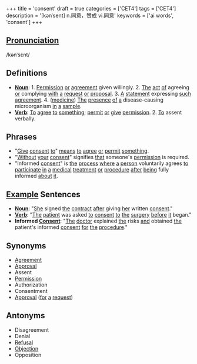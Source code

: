 +++
title = 'consent'
draft = true
categories = ['CET4']
tags = ['CET4']
description = '[kənˈsent] n.同意，赞成 vi.同意'
keywords = ['ai words', 'consent']
+++

## [Pronunciation](/post/pronunciation/)
/kənˈsɛnt/

## Definitions
- **[Noun](/post/noun/)**: 1. [Permission](/post/permission/) [or](/post/or/) [agreement](/post/agreement/) given willingly. 2. [The](/post/the/) [act](/post/act/) [of](/post/of/) agreeing [or](/post/or/) complying [with](/post/with/) [a](/post/a/) [request](/post/request/) [or](/post/or/) [proposal](/post/proposal/). 3. [A](/post/a/) [statement](/post/statement/) expressing [such](/post/such/) [agreement](/post/agreement/). 4. ([medicine](/post/medicine/)) [The](/post/the/) [presence](/post/presence/) [of](/post/of/) [a](/post/a/) disease-causing microorganism [in](/post/in/) [a](/post/a/) [sample](/post/sample/).
- **[Verb](/post/verb/)**: [To](/post/to/) [agree](/post/agree/) [to](/post/to/) [something](/post/something/); [permit](/post/permit/) [or](/post/or/) [give](/post/give/) [permission](/post/permission/). 2. [To](/post/to/) assent verbally.

## Phrases
- "[Give](/post/give/) [consent](/post/consent/) [to](/post/to/)" [means](/post/means/) [to](/post/to/) [agree](/post/agree/) [or](/post/or/) [permit](/post/permit/) [something](/post/something/).
- "[Without](/post/without/) [your](/post/your/) [consent](/post/consent/)" signifies [that](/post/that/) someone's [permission](/post/permission/) is required.
- "Informed [consent](/post/consent/)" is [the](/post/the/) [process](/post/process/) [where](/post/where/) [a](/post/a/) [person](/post/person/) voluntarily agrees [to](/post/to/) [participate](/post/participate/) [in](/post/in/) [a](/post/a/) [medical](/post/medical/) [treatment](/post/treatment/) [or](/post/or/) [procedure](/post/procedure/) [after](/post/after/) [being](/post/being/) fully informed [about](/post/about/) [it](/post/it/).

## [Example](/post/example/) Sentences
- **[Noun](/post/noun/)**: "[She](/post/she/) signed [the](/post/the/) [contract](/post/contract/) [after](/post/after/) giving [her](/post/her/) written [consent](/post/consent/)."
- **[Verb](/post/verb/)**: "[The](/post/the/) [patient](/post/patient/) was asked [to](/post/to/) [consent](/post/consent/) [to](/post/to/) [the](/post/the/) [surgery](/post/surgery/) [before](/post/before/) [it](/post/it/) began."
- **Informed [Consent](/post/consent/)**: "[The](/post/the/) [doctor](/post/doctor/) explained [the](/post/the/) risks [and](/post/and/) obtained [the](/post/the/) patient's informed [consent](/post/consent/) [for](/post/for/) [the](/post/the/) [procedure](/post/procedure/)."

## Synonyms
- [Agreement](/post/agreement/)
- [Approval](/post/approval/)
- Assent
- [Permission](/post/permission/)
- Authorization
- Consentment
- [Approval](/post/approval/) ([for](/post/for/) [a](/post/a/) [request](/post/request/))

## Antonyms
- Disagreement
- Denial
- [Refusal](/post/refusal/)
- [Objection](/post/objection/)
- Opposition
